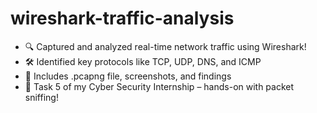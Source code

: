 # wireshark-traffic-analysis
- 🔍 Captured and analyzed real-time network traffic using Wireshark! 
- 🛠️ Identified key protocols like TCP, UDP, DNS, and ICMP 
- 📁 Includes .pcapng file, screenshots, and findings 
- 🚀 Task 5 of my Cyber Security Internship – hands-on with packet sniffing!
